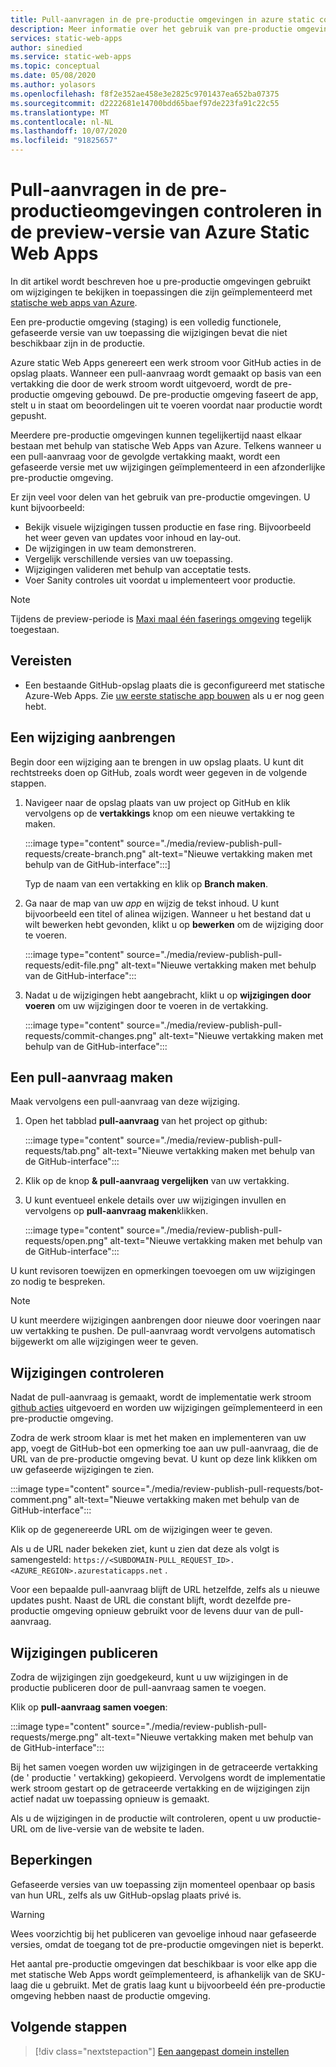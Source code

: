 ```yaml
---
title: Pull-aanvragen in de pre-productie omgevingen in azure static controleren Web Apps
description: Meer informatie over het gebruik van pre-productie omgevingen om wijzigingen in de pull-aanvragen in azure static Web Apps te controleren.
services: static-web-apps
author: sinedied
ms.service: static-web-apps
ms.topic: conceptual
ms.date: 05/08/2020
ms.author: yolasors
ms.openlocfilehash: f8f2e352ae458e3e2825c9701437ea652ba07375
ms.sourcegitcommit: d2222681e14700bdd65baef97de223fa91c22c55
ms.translationtype: MT
ms.contentlocale: nl-NL
ms.lasthandoff: 10/07/2020
ms.locfileid: "91825657"
---
```

# <a name="review-pull-requests-in-pre-production-environments-in-azure-static-web-apps-preview"></a>Pull-aanvragen in de pre-productieomgevingen controleren in de preview-versie van Azure Static Web Apps

In dit artikel wordt beschreven hoe u pre-productie omgevingen gebruikt om wijzigingen te bekijken in toepassingen die zijn geïmplementeerd met [statische web apps van Azure](overview.md).

Een pre-productie omgeving (staging) is een volledig functionele, gefaseerde versie van uw toepassing die wijzigingen bevat die niet beschikbaar zijn in de productie.

Azure static Web Apps genereert een werk stroom voor GitHub acties in de opslag plaats. Wanneer een pull-aanvraag wordt gemaakt op basis van een vertakking die door de werk stroom wordt uitgevoerd, wordt de pre-productie omgeving gebouwd. De pre-productie omgeving faseert de app, stelt u in staat om beoordelingen uit te voeren voordat naar productie wordt gepusht.

Meerdere pre-productie omgevingen kunnen tegelijkertijd naast elkaar bestaan met behulp van statische Web Apps van Azure. Telkens wanneer u een pull-aanvraag voor de gevolgde vertakking maakt, wordt een gefaseerde versie met uw wijzigingen geïmplementeerd in een afzonderlijke pre-productie omgeving.

Er zijn veel voor delen van het gebruik van pre-productie omgevingen. U kunt bijvoorbeeld:

- Bekijk visuele wijzigingen tussen productie en fase ring. Bijvoorbeeld het weer geven van updates voor inhoud en lay-out.
- De wijzigingen in uw team demonstreren.
- Vergelijk verschillende versies van uw toepassing.
- Wijzigingen valideren met behulp van acceptatie tests.
- Voer Sanity controles uit voordat u implementeert voor productie.

> [!NOTE]
> Tijdens de preview-periode is [Maxi maal één faserings omgeving](quotas.md) tegelijk toegestaan.

## <a name="prerequisites"></a>Vereisten

- Een bestaande GitHub-opslag plaats die is geconfigureerd met statische Azure-Web Apps. Zie [uw eerste statische app bouwen](getting-started.md) als u er nog geen hebt.

## <a name="make-a-change"></a>Een wijziging aanbrengen

Begin door een wijziging aan te brengen in uw opslag plaats. U kunt dit rechtstreeks doen op GitHub, zoals wordt weer gegeven in de volgende stappen.

1. Navigeer naar de opslag plaats van uw project op GitHub en klik vervolgens op de **vertakkings** knop om een nieuwe vertakking te maken.

    :::image type="content" source="./media/review-publish-pull-requests/create-branch.png" alt-text="Nieuwe vertakking maken met behulp van de GitHub-interface":::]

    Typ de naam van een vertakking en klik op **Branch maken**.

1. Ga naar de map van uw _app_ en wijzig de tekst inhoud. U kunt bijvoorbeeld een titel of alinea wijzigen. Wanneer u het bestand dat u wilt bewerken hebt gevonden, klikt u op **bewerken** om de wijziging door te voeren.

    :::image type="content" source="./media/review-publish-pull-requests/edit-file.png" alt-text="Nieuwe vertakking maken met behulp van de GitHub-interface":::

1. Nadat u de wijzigingen hebt aangebracht, klikt u op **wijzigingen door voeren** om uw wijzigingen door te voeren in de vertakking.

    :::image type="content" source="./media/review-publish-pull-requests/commit-changes.png" alt-text="Nieuwe vertakking maken met behulp van de GitHub-interface":::

## <a name="create-a-pull-request"></a>Een pull-aanvraag maken

Maak vervolgens een pull-aanvraag van deze wijziging.

1. Open het tabblad **pull-aanvraag** van het project op github:

    :::image type="content" source="./media/review-publish-pull-requests/tab.png" alt-text="Nieuwe vertakking maken met behulp van de GitHub-interface":::

1. Klik op de knop **& pull-aanvraag vergelijken** van uw vertakking.

1. U kunt eventueel enkele details over uw wijzigingen invullen en vervolgens op **pull-aanvraag maken**klikken.

    :::image type="content" source="./media/review-publish-pull-requests/open.png" alt-text="Nieuwe vertakking maken met behulp van de GitHub-interface":::

U kunt revisoren toewijzen en opmerkingen toevoegen om uw wijzigingen zo nodig te bespreken.

> [!NOTE]
> U kunt meerdere wijzigingen aanbrengen door nieuwe door voeringen naar uw vertakking te pushen. De pull-aanvraag wordt vervolgens automatisch bijgewerkt om alle wijzigingen weer te geven.

## <a name="review-changes"></a>Wijzigingen controleren

Nadat de pull-aanvraag is gemaakt, wordt de implementatie werk stroom [github acties](https://github.com/features/actions) uitgevoerd en worden uw wijzigingen geïmplementeerd in een pre-productie omgeving.

Zodra de werk stroom klaar is met het maken en implementeren van uw app, voegt de GitHub-bot een opmerking toe aan uw pull-aanvraag, die de URL van de pre-productie omgeving bevat. U kunt op deze link klikken om uw gefaseerde wijzigingen te zien.

:::image type="content" source="./media/review-publish-pull-requests/bot-comment.png" alt-text="Nieuwe vertakking maken met behulp van de GitHub-interface":::

Klik op de gegenereerde URL om de wijzigingen weer te geven.

Als u de URL nader bekeken ziet, kunt u zien dat deze als volgt is samengesteld: `https://<SUBDOMAIN-PULL_REQUEST_ID>.<AZURE_REGION>.azurestaticapps.net` .

Voor een bepaalde pull-aanvraag blijft de URL hetzelfde, zelfs als u nieuwe updates pusht. Naast de URL die constant blijft, wordt dezelfde pre-productie omgeving opnieuw gebruikt voor de levens duur van de pull-aanvraag.

## <a name="publish-changes"></a>Wijzigingen publiceren

Zodra de wijzigingen zijn goedgekeurd, kunt u uw wijzigingen in de productie publiceren door de pull-aanvraag samen te voegen.

Klik op **pull-aanvraag samen voegen**:

:::image type="content" source="./media/review-publish-pull-requests/merge.png" alt-text="Nieuwe vertakking maken met behulp van de GitHub-interface":::

Bij het samen voegen worden uw wijzigingen in de getraceerde vertakking (de ' productie ' vertakking) gekopieerd. Vervolgens wordt de implementatie werk stroom gestart op de getraceerde vertakking en de wijzigingen zijn actief nadat uw toepassing opnieuw is gemaakt.

Als u de wijzigingen in de productie wilt controleren, opent u uw productie-URL om de live-versie van de website te laden.

## <a name="limitations"></a>Beperkingen

Gefaseerde versies van uw toepassing zijn momenteel openbaar op basis van hun URL, zelfs als uw GitHub-opslag plaats privé is.

> [!WARNING]
> Wees voorzichtig bij het publiceren van gevoelige inhoud naar gefaseerde versies, omdat de toegang tot de pre-productie omgevingen niet is beperkt.

Het aantal pre-productie omgevingen dat beschikbaar is voor elke app die met statische Web Apps wordt geïmplementeerd, is afhankelijk van de SKU-laag die u gebruikt. Met de gratis laag kunt u bijvoorbeeld één pre-productie omgeving hebben naast de productie omgeving.

## <a name="next-steps"></a>Volgende stappen

> [!div class="nextstepaction"]
> [Een aangepast domein instellen](custom-domain.md)
